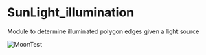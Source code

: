 # SunLight_illumination
 Module to determine illuminated polygon edges given a light source

![MoonTest](https://github.com/bharath-kamath705/SunLight_illumination/blob/master/anim.gif)
